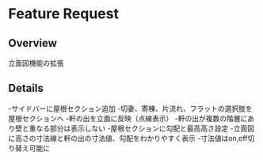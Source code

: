 # Feature Request

## Overview
立面図機能の拡張

## Details
-サイドバーに屋根セクション追加
-切妻、寄棟、片流れ、フラットの選択肢を屋根セクションへ
-軒の出を立面に反映（点線表示）
-軒の出が複数の階層にあり壁と重なる部分は表示しない
-屋根セクションに勾配と最高高さ設定
-立面図に高さの寸法線と軒の出の寸法値、勾配をわかりやすく表示
-寸法値はon,off切り替え可能に